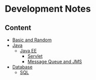 # Development Notes

## Content
* [Basic and Random](/basicRandom/basic-random.md)
* [Java]()
  * [Java EE](/java/javaee.md)
    * [Servlet](/java/javaee.md)
    * [Message Queue and JMS](/java/jms.md)
* [Database]()
  * [SQL](/database/sql.md)
